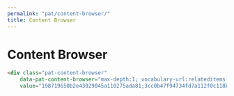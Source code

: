 ```yaml
---
permalink: "pat/content-browser/"
title: Content Browser
---
```


# Content Browser

```html
<div class="pat-content-browser"
    data-pat-content-browser="max-depth:1; vocabulary-url:relateditems-test.json"
    value="198719650b2e43029045a110275ada81;3cc0b47f94734fd7a112f0c118b1e8e4"></div>
```

<div class="pat-content-browser"
    data-pat-content-browser="max-depth:1; vocabulary-url:relateditems-test.json"
    value="198719650b2e43029045a110275ada81;3cc0b47f94734fd7a112f0c118b1e8e4"></div>
